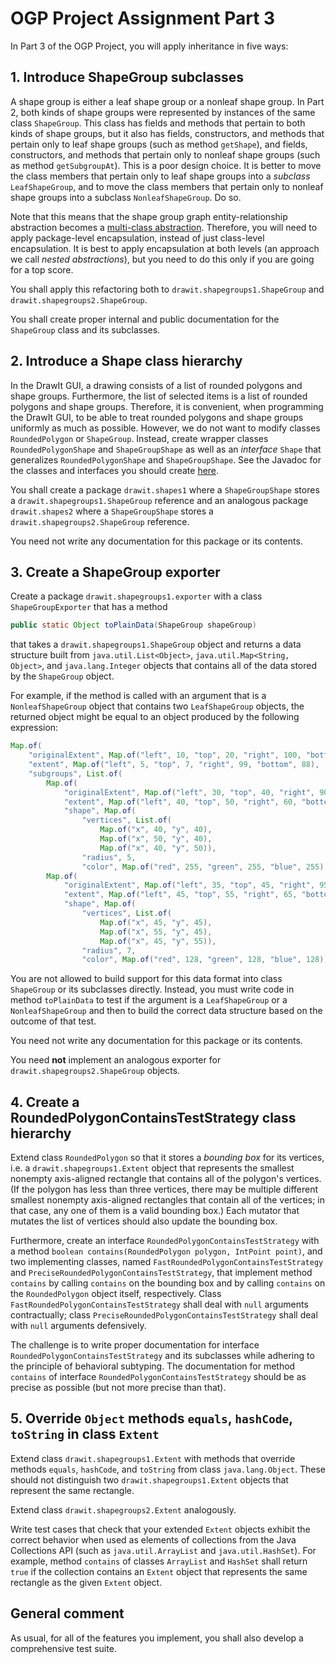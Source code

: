 # OGP Project Assignment Part 3

In Part 3 of the OGP Project, you will apply inheritance in five ways:

## 1. Introduce ShapeGroup subclasses

A shape group is either a leaf shape group or a nonleaf shape group. In Part 2, both kinds of shape groups were represented by instances of the same class `ShapeGroup`. This class has fields and methods that pertain to both kinds of shape groups, but it also has fields, constructors, and methods that pertain only to leaf shape groups (such as method `getShape`), and fields, constructors, and methods that pertain only to nonleaf shape groups (such as method `getSubgroupAt`). This is a poor design choice. It is better to move the class members that pertain only to leaf shape groups into a _subclass_ `LeafShapeGroup`, and to move the class members that pertain only to nonleaf shape groups into a subclass `NonleafShapeGroup`. Do so.

Note that this means that the shape group graph entity-relationship abstraction becomes a [multi-class abstraction](multi_class_abstractions.md). Therefore, you will need to apply package-level encapsulation, instead of just class-level encapsulation. It is best to apply encapsulation at both levels (an approach we call _nested abstractions_), but you need to do this only if you are going for a top score.
  
You shall apply this refactoring both to `drawit.shapegroups1.ShapeGroup` and `drawit.shapegroups2.ShapeGroup`.

You shall create proper internal and public documentation for the `ShapeGroup` class and its subclasses.
  
## 2. Introduce a Shape class hierarchy

In the DrawIt GUI, a drawing consists of a list of rounded polygons and shape groups. Furthermore, the list of selected items is a list of rounded polygons and shape groups. Therefore, it is convenient, when programming the DrawIt GUI, to be able to treat rounded polygons and shape groups uniformly as much as possible. However, we do not want to modify classes `RoundedPolygon` or `ShapeGroup`. Instead, create wrapper classes `RoundedPolygonShape` and `ShapeGroupShape` as well as an _interface_ `Shape` that generalizes `RoundedPolygonShape` and `ShapeGroupShape`. See the Javadoc for the classes and interfaces you should create [here](https://btj.github.io/drawit_part3_docs/index.html).

You shall create a package `drawit.shapes1` where a `ShapeGroupShape` stores a `drawit.shapegroups1.ShapeGroup` reference and an analogous package `drawit.shapes2` where a `ShapeGroupShape` stores a `drawit.shapegroups2.ShapeGroup` reference.

You need not write any documentation for this package or its contents.

## 3. Create a ShapeGroup exporter

Create a package `drawit.shapegroups1.exporter` with a class `ShapeGroupExporter` that has a method
```java
public static Object toPlainData(ShapeGroup shapeGroup)
```
that takes a `drawit.shapegroups1.ShapeGroup` object and returns a data structure built from `java.util.List<Object>`,
`java.util.Map<String, Object>`, and `java.lang.Integer` objects that contains all of the data stored by the `ShapeGroup` object.
  
For example, if the method is called with an argument that is a `NonleafShapeGroup` object that contains two `LeafShapeGroup` objects, the returned object might be equal to an object produced by the following expression:
```java
Map.of(
    "originalExtent", Map.of("left", 10, "top", 20, "right", 100, "bottom", 200),
    "extent", Map.of("left", 5, "top", 7, "right", 99, "bottom", 88),
    "subgroups", List.of(
        Map.of(
            "originalExtent", Map.of("left", 30, "top", 40, "right", 90, "bottom", 190),
            "extent", Map.of("left", 40, "top", 50, "right", 60, "bottom", 70),
            "shape", Map.of(
                "vertices", List.of(
                    Map.of("x", 40, "y", 40),
                    Map.of("x", 50, "y", 40),
                    Map.of("x", 40, "y", 50)),
                "radius", 5,
                "color", Map.of("red", 255, "green", 255, "blue", 255))),
        Map.of(
            "originalExtent", Map.of("left", 35, "top", 45, "right", 95, "bottom", 195),
            "extent", Map.of("left", 45, "top", 55, "right", 65, "bottom", 75),
            "shape", Map.of(
                "vertices", List.of(
                    Map.of("x", 45, "y", 45),
                    Map.of("x", 55, "y", 45),
                    Map.of("x", 45, "y", 55)),
                "radius", 7,
                "color", Map.of("red", 128, "green", 128, "blue", 128)))))
```
You are not allowed to build support for this data format into class `ShapeGroup` or its subclasses directly. Instead, you must write code in method `toPlainData` to test if the argument is a `LeafShapeGroup` or a `NonleafShapeGroup` and then to build the correct data structure based on the outcome of that test.
  
You need not write any documentation for this package or its contents.

You need **not** implement an analogous exporter for `drawit.shapegroups2.ShapeGroup` objects.

## 4. Create a RoundedPolygonContainsTestStrategy class hierarchy

Extend class `RoundedPolygon` so that it stores a _bounding box_ for its vertices, i.e. a `drawit.shapegroups1.Extent` object that represents the smallest nonempty axis-aligned rectangle that contains all of the polygon's vertices. (If the polygon has less than three vertices, there may be multiple different smallest nonempty axis-aligned rectangles that contain all of the vertices; in that case, any one of them is a valid bounding box.) Each mutator that mutates the list of vertices should also update the bounding box.

Furthermore, create an interface `RoundedPolygonContainsTestStrategy` with a method `boolean contains(RoundedPolygon polygon, IntPoint point)`, and two implementing classes, named `FastRoundedPolygonContainsTestStrategy` and `PreciseRoundedPolygonContainsTestStrategy`, that implement method `contains` by calling `contains` on the bounding box and by calling `contains` on the `RoundedPolygon` object itself, respectively. Class `FastRoundedPolygonContainsTestStrategy` shall deal with `null` arguments contractually; class `PreciseRoundedPolygonContainsTestStrategy` shall deal with `null` arguments defensively.
  
The challenge is to write proper documentation for interface `RoundedPolygonContainsTestStrategy` and its subclasses while adhering to the principle of behavioral subtyping. The documentation for method `contains` of interface `RoundedPolygonContainsTestStrategy` should be as precise as possible (but not more precise than that).

## 5. Override `Object` methods `equals`, `hashCode`, `toString` in class `Extent`

Extend class `drawit.shapegroups1.Extent` with methods that override methods `equals`, `hashCode`, and `toString` from class `java.lang.Object`. These should not distinguish two `drawit.shapegroups1.Extent` objects that represent the same rectangle.

Extend class `drawit.shapegroups2.Extent` analogously.

Write test cases that check that your extended `Extent` objects exhibit the correct behavior when used as elements of collections from the Java Collections API (such as `java.util.ArrayList` and `java.util.HashSet`). For example, method `contains` of classes `ArrayList` and `HashSet` shall return `true` if the collection contains an `Extent` object that represents the same rectangle as the given `Extent` object.

## General comment

As usual, for all of the features you implement, you shall also develop a comprehensive test suite.
